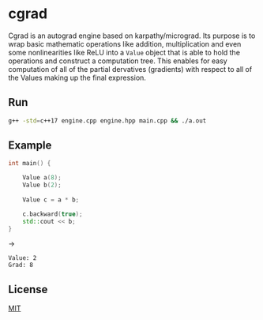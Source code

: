 # cgrad 

Cgrad is an autograd engine based on karpathy/micrograd. Its purpose is to wrap basic mathematic operations like addition, multiplication and even some nonlinearities like ReLU into a `Value` object that is able to hold the operations and construct a computation tree. This enables for easy computation of all of the partial dervatives (gradients) with respect to all of the Values making up the final expression.

## Run


```bash
g++ -std=c++17 engine.cpp engine.hpp main.cpp && ./a.out
```

## Example 

```c++
int main() {

    Value a(8);
    Value b(2);
    
    Value c = a * b; 

    c.backward(true); 
    std::cout << b;
}
```

-> 
```
Value: 2
Grad: 8
```

## License

[MIT](https://choosealicense.com/licenses/mit/)